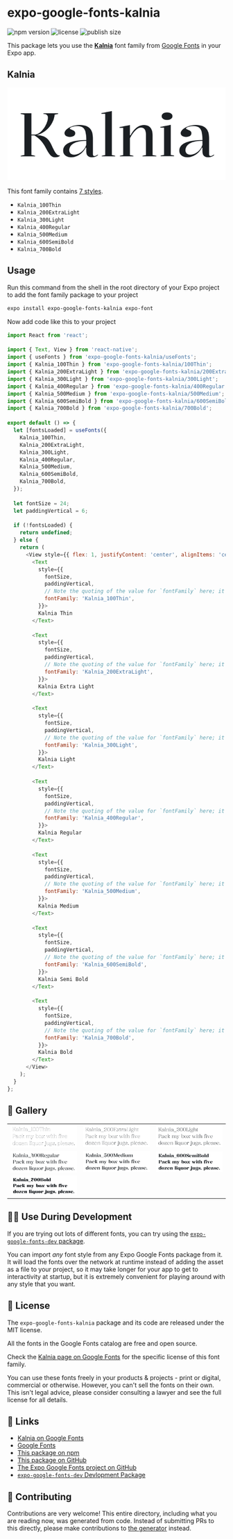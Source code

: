 # expo-google-fonts-kalnia

![npm version](https://flat.badgen.net/npm/v/expo-google-fonts-kalnia)
![license](https://flat.badgen.net/github/license/expo/google-fonts)
![publish size](https://flat.badgen.net/packagephobia/install/expo-google-fonts-kalnia)

This package lets you use the [**Kalnia**](https://fonts.google.com/specimen/Kalnia) font family from [Google Fonts](https://fonts.google.com/) in your Expo app.

## Kalnia

![Kalnia](./font-family.png)

This font family contains [7 styles](#-gallery).

- `Kalnia_100Thin`
- `Kalnia_200ExtraLight`
- `Kalnia_300Light`
- `Kalnia_400Regular`
- `Kalnia_500Medium`
- `Kalnia_600SemiBold`
- `Kalnia_700Bold`

## Usage

Run this command from the shell in the root directory of your Expo project to add the font family package to your project
```sh
expo install expo-google-fonts-kalnia expo-font
```

Now add code like this to your project
```js
import React from 'react';

import { Text, View } from 'react-native';
import { useFonts } from 'expo-google-fonts-kalnia/useFonts';
import { Kalnia_100Thin } from 'expo-google-fonts-kalnia/100Thin';
import { Kalnia_200ExtraLight } from 'expo-google-fonts-kalnia/200ExtraLight';
import { Kalnia_300Light } from 'expo-google-fonts-kalnia/300Light';
import { Kalnia_400Regular } from 'expo-google-fonts-kalnia/400Regular';
import { Kalnia_500Medium } from 'expo-google-fonts-kalnia/500Medium';
import { Kalnia_600SemiBold } from 'expo-google-fonts-kalnia/600SemiBold';
import { Kalnia_700Bold } from 'expo-google-fonts-kalnia/700Bold';

export default () => {
  let [fontsLoaded] = useFonts({
    Kalnia_100Thin,
    Kalnia_200ExtraLight,
    Kalnia_300Light,
    Kalnia_400Regular,
    Kalnia_500Medium,
    Kalnia_600SemiBold,
    Kalnia_700Bold,
  });

  let fontSize = 24;
  let paddingVertical = 6;

  if (!fontsLoaded) {
    return undefined;
  } else {
    return (
      <View style={{ flex: 1, justifyContent: 'center', alignItems: 'center' }}>
        <Text
          style={{
            fontSize,
            paddingVertical,
            // Note the quoting of the value for `fontFamily` here; it expects a string!
            fontFamily: 'Kalnia_100Thin',
          }}>
          Kalnia Thin
        </Text>

        <Text
          style={{
            fontSize,
            paddingVertical,
            // Note the quoting of the value for `fontFamily` here; it expects a string!
            fontFamily: 'Kalnia_200ExtraLight',
          }}>
          Kalnia Extra Light
        </Text>

        <Text
          style={{
            fontSize,
            paddingVertical,
            // Note the quoting of the value for `fontFamily` here; it expects a string!
            fontFamily: 'Kalnia_300Light',
          }}>
          Kalnia Light
        </Text>

        <Text
          style={{
            fontSize,
            paddingVertical,
            // Note the quoting of the value for `fontFamily` here; it expects a string!
            fontFamily: 'Kalnia_400Regular',
          }}>
          Kalnia Regular
        </Text>

        <Text
          style={{
            fontSize,
            paddingVertical,
            // Note the quoting of the value for `fontFamily` here; it expects a string!
            fontFamily: 'Kalnia_500Medium',
          }}>
          Kalnia Medium
        </Text>

        <Text
          style={{
            fontSize,
            paddingVertical,
            // Note the quoting of the value for `fontFamily` here; it expects a string!
            fontFamily: 'Kalnia_600SemiBold',
          }}>
          Kalnia Semi Bold
        </Text>

        <Text
          style={{
            fontSize,
            paddingVertical,
            // Note the quoting of the value for `fontFamily` here; it expects a string!
            fontFamily: 'Kalnia_700Bold',
          }}>
          Kalnia Bold
        </Text>
      </View>
    );
  }
};

```

## 🔡 Gallery


||||
|-|-|-|
|![Kalnia_100Thin](.//100Thin/Kalnia_100Thin.ttf.png)|![Kalnia_200ExtraLight](.//200ExtraLight/Kalnia_200ExtraLight.ttf.png)|![Kalnia_300Light](.//300Light/Kalnia_300Light.ttf.png)||
|![Kalnia_400Regular](.//400Regular/Kalnia_400Regular.ttf.png)|![Kalnia_500Medium](.//500Medium/Kalnia_500Medium.ttf.png)|![Kalnia_600SemiBold](.//600SemiBold/Kalnia_600SemiBold.ttf.png)||
|![Kalnia_700Bold](.//700Bold/Kalnia_700Bold.ttf.png)||||


## 👩‍💻 Use During Development

If you are trying out lots of different fonts, you can try using the [`expo-google-fonts-dev` package](https://github.com/freeboub/google-fonts/tree/master/font-packages/dev#readme).

You can import *any* font style from any Expo Google Fonts package from it. It will load the fonts
over the network at runtime instead of adding the asset as a file to your project, so it may take longer
for your app to get to interactivity at startup, but it is extremely convenient
for playing around with any style that you want.

## 📖 License

The `expo-google-fonts-kalnia` package and its code are released under the MIT license.

All the fonts in the Google Fonts catalog are free and open source.

Check the [Kalnia page on Google Fonts](https://fonts.google.com/specimen/Kalnia) for the specific license of this font family.

You can use these fonts freely in your products & projects - print or digital, commercial or otherwise. However, you can't sell the fonts on their own. This isn't legal advice, please consider consulting a lawyer and see the full license for all details.

## 🔗 Links

- [Kalnia on Google Fonts](https://fonts.google.com/specimen/Kalnia)
- [Google Fonts](https://fonts.google.com/)
- [This package on npm](https://www.npmjs.com/package/expo-google-fonts-kalnia)
- [This package on GitHub](https://github.com/freeboub/google-fonts/tree/master/font-packages/kalnia)
- [The Expo Google Fonts project on GitHub](https://github.com/freeboub/google-fonts)
- [`expo-google-fonts-dev` Devlopment Package](https://github.com/freeboub/google-fonts/tree/master/font-packages/dev)

## 🤝 Contributing

Contributions are very welcome! This entire directory, including what you are reading now, was generated from code. Instead of submitting PRs to this directly, please make contributions to [the generator](https://github.com/freeboub/google-fonts/tree/master/packages/generator) instead.
